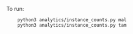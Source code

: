 To run:

```
    python3 analytics/instance_counts.py mal
    python3 analytics/instance_counts.py tam
```